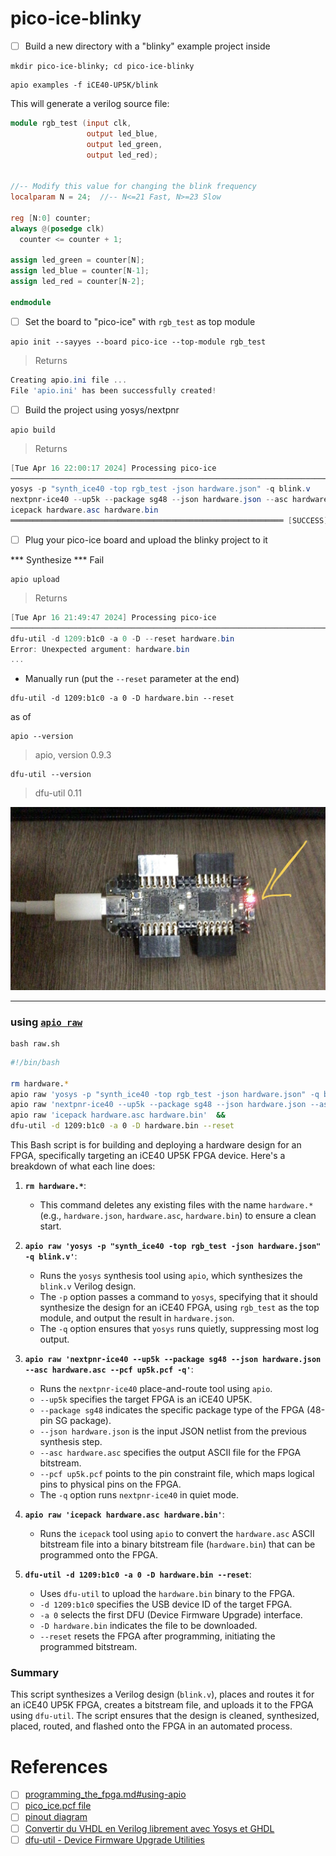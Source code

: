 # pico-ice-blinky


- [ ]  Build a new directory with a "blinky" example project inside

```
mkdir pico-ice-blinky; cd pico-ice-blinky
```

```
apio examples -f iCE40-UP5K/blink
```

This will generate a verilog source file:


```verilog
module rgb_test (input clk,
                 output led_blue,
                 output led_green,
                 output led_red);


//-- Modify this value for changing the blink frequency
localparam N = 24;  //-- N<=21 Fast, N>=23 Slow

reg [N:0] counter;
always @(posedge clk)
  counter <= counter + 1;

assign led_green = counter[N];
assign led_blue = counter[N-1];
assign led_red = counter[N-2];

endmodule
```

- [ ] Set the board to "pico-ice" with `rgb_test` as top module


```
apio init --sayyes --board pico-ice --top-module rgb_test 
```
> Returns
```powershell
Creating apio.ini file ...
File 'apio.ini' has been successfully created!
```



- [ ] Build the project using yosys/nextpnr

```
apio build
```
> Returns
```powershell
[Tue Apr 16 22:00:17 2024] Processing pico-ice
───────────────────────────────────────────────────────────────────────────────────────────────────────────────────────────────────────────────────────
yosys -p "synth_ice40 -top rgb_test -json hardware.json" -q blink.v
nextpnr-ice40 --up5k --package sg48 --json hardware.json --asc hardware.asc --pcf up5k.pcf -q
icepack hardware.asc hardware.bin
═════════════════════════════════════════════════════════════ [SUCCESS] Took 1.08 seconds ═════════════════════════════════════════════════════════════
```


- [ ] Plug your pico-ice board and upload the blinky project to it

*** Synthesize *** Fail


```
apio upload
```
> Returns
```powershell
[Tue Apr 16 21:49:47 2024] Processing pico-ice
───────────────────────────────────────────────────────────────────────────────────────────────────────────────────────────────────────────────────────
dfu-util -d 1209:b1c0 -a 0 -D --reset hardware.bin
Error: Unexpected argument: hardware.bin
...
```

- Manually run (put the `--reset` parameter at the end)

```
dfu-util -d 1209:b1c0 -a 0 -D hardware.bin --reset
```

as of

```
apio --version
```
> apio, version 0.9.3

```
dfu-util --version
```
> dfu-util 0.11

<img src=images/picoice-apio-upload.png width='' height='' > </img>

---

### using [`apio raw`](https://apiodoc.readthedocs.io/en/stable/source/user_guide/util_commands/cmd_raw.html)

```
bash raw.sh
```

```bash
#!/bin/bash

rm hardware.*
apio raw 'yosys -p "synth_ice40 -top rgb_test -json hardware.json" -q blink.v' &&
apio raw 'nextpnr-ice40 --up5k --package sg48 --json hardware.json --asc hardware.asc --pcf up5k.pcf -q' &&
apio raw 'icepack hardware.asc hardware.bin'  &&
dfu-util -d 1209:b1c0 -a 0 -D hardware.bin --reset
```

This Bash script is for building and deploying a hardware design for an FPGA, specifically targeting an iCE40 UP5K FPGA device. Here's a breakdown of what each line does:

1. **`rm hardware.*`**:
   - This command deletes any existing files with the name `hardware.*` (e.g., `hardware.json`, `hardware.asc`, `hardware.bin`) to ensure a clean start.

2. **`apio raw 'yosys -p "synth_ice40 -top rgb_test -json hardware.json" -q blink.v'`**:
   - Runs the `yosys` synthesis tool using `apio`, which synthesizes the `blink.v` Verilog design.
   - The `-p` option passes a command to `yosys`, specifying that it should synthesize the design for an iCE40 FPGA, using `rgb_test` as the top module, and output the result in `hardware.json`.
   - The `-q` option ensures that `yosys` runs quietly, suppressing most log output.

3. **`apio raw 'nextpnr-ice40 --up5k --package sg48 --json hardware.json --asc hardware.asc --pcf up5k.pcf -q'`**:
   - Runs the `nextpnr-ice40` place-and-route tool using `apio`.
   - `--up5k` specifies the target FPGA is an iCE40 UP5K.
   - `--package sg48` indicates the specific package type of the FPGA (48-pin SG package).
   - `--json hardware.json` is the input JSON netlist from the previous synthesis step.
   - `--asc hardware.asc` specifies the output ASCII file for the FPGA bitstream.
   - `--pcf up5k.pcf` points to the pin constraint file, which maps logical pins to physical pins on the FPGA.
   - The `-q` option runs `nextpnr-ice40` in quiet mode.

4. **`apio raw 'icepack hardware.asc hardware.bin'`**:
   - Runs the `icepack` tool using `apio` to convert the `hardware.asc` ASCII bitstream file into a binary bitstream file (`hardware.bin`) that can be programmed onto the FPGA.

5. **`dfu-util -d 1209:b1c0 -a 0 -D hardware.bin --reset`**:
   - Uses `dfu-util` to upload the `hardware.bin` binary to the FPGA.
   - `-d 1209:b1c0` specifies the USB device ID of the target FPGA.
   - `-a 0` selects the first DFU (Device Firmware Upgrade) interface.
   - `-D hardware.bin` indicates the file to be downloaded.
   - `--reset` resets the FPGA after programming, initiating the programmed bitstream.

### Summary
This script synthesizes a Verilog design (`blink.v`), places and routes it for an iCE40 UP5K FPGA, creates a bitstream file, and uploads it to the FPGA using `dfu-util`. The script ensures that the design is cleaned, synthesized, placed, routed, and flashed onto the FPGA in an automated process.


# References


- [ ] [programming_the_fpga.md#using-apio](https://github.com/tinyvision-ai-inc/pico-ice/blob/main/Docs/programming_the_fpga.md#using-apio)
- [ ] [pico_ice.pcf file](https://github.com/tinyvision-ai-inc/pico-ice-sdk/blob/main/rtl/pico_ice.pcf)
- [ ] [pinout diagram](https://pico-ice.tinyvision.ai/md_pinout.html)
- [ ] [Convertir du VHDL en Verilog librement avec Yosys et GHDL](https://www.fabienm.eu/flf/convertir-du-vhdl-en-verilog-librement-avec-yosys-et-ghdl/)
- [ ] [dfu-util - Device Firmware Upgrade Utilities](https://dfu-util.sourceforge.net/)
